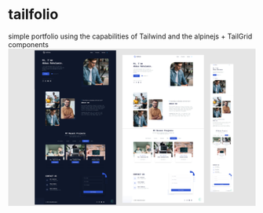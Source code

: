 # tailfolio
 simple portfolio using the capabilities of Tailwind and the alpinejs + TailGrid components
![perview_image](/perview.PNG)
